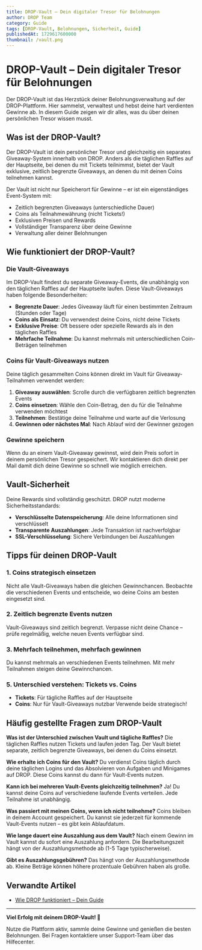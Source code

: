 ```yaml
---
title: DROP-Vault – Dein digitaler Tresor für Belohnungen
author: DROP Team
category: Guide
tags: [DROP-Vault, Belohnungen, Sicherheit, Guide]
publishedAt: 1729617600000
thumbnail: /vault.png
---
```


# DROP-Vault – Dein digitaler Tresor für Belohnungen

Der DROP-Vault ist das Herzstück deiner Belohnungsverwaltung auf der DROP-Plattform. Hier sammelst, verwaltest und hebst deine hart verdienten Gewinne ab. In diesem Guide zeigen wir dir alles, was du über deinen persönlichen Tresor wissen musst.

## Was ist der DROP-Vault?

Der DROP-Vault ist dein persönlicher Tresor und gleichzeitig ein separates Giveaway-System innerhalb von DROP. Anders als die täglichen Raffles auf der Hauptseite, bei denen du mit Tickets teilnimmst, bietet der Vault exklusive, zeitlich begrenzte Giveaways, an denen du mit deinen Coins teilnehmen kannst.

Der Vault ist nicht nur Speicherort für Gewinne – er ist ein eigenständiges Event-System mit:
- Zeitlich begrenzten Giveaways (unterschiedliche Dauer)
- Coins als Teilnahmewährung (nicht Tickets!)
- Exklusiven Preisen und Rewards
- Vollständiger Transparenz über deine Gewinne
- Verwaltung aller deiner Belohnungen

## Wie funktioniert der DROP-Vault?

### Die Vault-Giveaways
Im DROP-Vault findest du separate Giveaway-Events, die unabhängig von den täglichen Raffles auf der Hauptseite laufen. Diese Vault-Giveaways haben folgende Besonderheiten:

- **Begrenzte Dauer**: Jedes Giveaway läuft für einen bestimmten Zeitraum (Stunden oder Tage)
- **Coins als Einsatz**: Du verwendest deine Coins, nicht deine Tickets
- **Exklusive Preise**: Oft bessere oder spezielle Rewards als in den täglichen Raffles
- **Mehrfache Teilnahme**: Du kannst mehrmals mit unterschiedlichen Coin-Beträgen teilnehmen

### Coins für Vault-Giveaways nutzen
Deine täglich gesammelten Coins können direkt im Vault für Giveaway-Teilnahmen verwendet werden:

1. **Giveaway auswählen**: Scrolle durch die verfügbaren zeitlich begrenzten Events
2. **Coins einsetzen**: Wähle den Coin-Betrag, den du für die Teilnahme verwenden möchtest
3. **Teilnehmen**: Bestätige deine Teilnahme und warte auf die Verlosung
4. **Gewinnen oder nächstes Mal**: Nach Ablauf wird der Gewinner gezogen

### Gewinne speichern
Wenn du an einem Vault-Giveaway gewinnst, wird dein Preis sofort in deinem persönlichen Tresor gespeichert. Wir kontaktieren dich direkt per Mail damit dich deine Gewinne so schnell wie möglich erreichen.

## Vault-Sicherheit

Deine Rewards sind vollständig geschützt. DROP nutzt moderne Sicherheitsstandards:

- **Verschlüsselte Datenspeicherung**: Alle deine Informationen sind verschlüsselt
- **Transparente Auszahlungen**: Jede Transaktion ist nachverfolgbar
- **SSL-Verschlüsselung**: Sichere Verbindungen bei Auszahlungen

## Tipps für deinen DROP-Vault

### 1. Coins strategisch einsetzen
Nicht alle Vault-Giveaways haben die gleichen Gewinnchancen. Beobachte die verschiedenen Events und entscheide, wo deine Coins am besten eingesetzt sind.

### 2. Zeitlich begrenzte Events nutzen
Vault-Giveaways sind zeitlich begrenzt. Verpasse nicht deine Chance – prüfe regelmäßig, welche neuen Events verfügbar sind.

### 3. Mehrfach teilnehmen, mehrfach gewinnen
Du kannst mehrmals an verschiedenen Events teilnehmen. Mit mehr Teilnahmen steigen deine Gewinnchancen.

### 5. Unterschied verstehen: Tickets vs. Coins
- **Tickets**: Für tägliche Raffles auf der Hauptseite
- **Coins**: Nur für Vault-Giveaways nutzbar
Verwende beide strategisch!

## Häufig gestellte Fragen zum DROP-Vault

**Was ist der Unterschied zwischen Vault und tägliche Raffles?**
Die täglichen Raffles nutzen Tickets und laufen jeden Tag. Der Vault bietet separate, zeitlich begrenzte Giveaways, bei denen du Coins einsetzt.

**Wie erhalte ich Coins für den Vault?**
Du verdienst Coins täglich durch deine täglichen Logins und das Absolvieren von Aufgaben und Minigames auf DROP. Diese Coins kannst du dann für Vault-Events nutzen.

**Kann ich bei mehreren Vault-Events gleichzeitig teilnehmen?**
Ja! Du kannst deine Coins auf verschiedene laufende Events verteilen. Jede Teilnahme ist unabhängig.

**Was passiert mit meinen Coins, wenn ich nicht teilnehme?**
Coins bleiben in deinem Account gespeichert. Du kannst sie jederzeit für kommende Vault-Events nutzen – es gibt kein Ablaufdatum.

**Wie lange dauert eine Auszahlung aus dem Vault?**
Nach einem Gewinn im Vault kannst du sofort eine Auszahlung anfordern. Die Bearbeitungszeit hängt von der Auszahlungsmethode ab (1-5 Tage typischerweise).

**Gibt es Auszahlungsgebühren?**
Das hängt von der Auszahlungsmethode ab. Kleine Beträge können höhere prozentuale Gebühren haben als große.

## Verwandte Artikel

- [Wie DROP funktioniert – Dein Guide](/blog/start-drop)

---

**Viel Erfolg mit deinem DROP-Vault! 🎁**

Nutze die Plattform aktiv, sammle deine Gewinne und genießen die besten Belohnungen. Bei Fragen kontaktiere unser Support-Team über das Hilfecenter.
